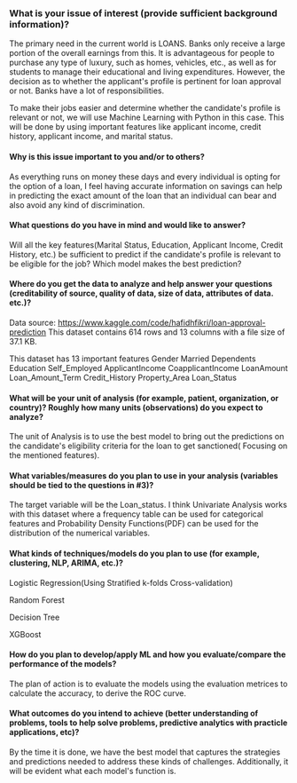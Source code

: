 ### What is your issue of interest (provide sufficient background information)?
The primary need in the current world is LOANS. Banks only receive a large portion of the overall earnings from this. It is advantageous for people to purchase any type of luxury, such as homes, vehicles, etc., as well as for students to manage their educational and living expenditures. However, the decision as to whether the applicant's profile is pertinent for loan approval or not. Banks have a lot of responsibilities.

To make their jobs easier and determine whether the candidate's profile is relevant or not, we will use Machine Learning with Python in this case. This will be done by using important features like applicant income, credit history, applicant income, and marital status.

#### Why is this issue important to you and/or to others?
As everything runs on money these days and every individual is opting for the option of a loan, I feel having accurate information on savings can help in predicting the exact amount of the loan that an individual can bear and also avoid any kind of discrimination.

#### What questions do you have in mind and would like to answer?
Will all the key features(Marital Status, Education, Applicant Income, Credit History, etc.) be sufficient to predict if the candidate's profile is relevant to be eligible for the job? Which model makes the best prediction?

#### Where do you get the data to analyze and help answer your questions (creditability of source, quality of data, size of data, attributes of data. etc.)?
Data source: https://www.kaggle.com/code/hafidhfikri/loan-approval-prediction This dataset contains 614 rows and 13 columns with a file size of 37.1 KB.

This dataset has 13 important features Gender Married Dependents Education Self_Employed ApplicantIncome CoapplicantIncome LoanAmount Loan_Amount_Term Credit_History Property_Area Loan_Status

#### What will be your unit of analysis (for example, patient, organization, or country)? Roughly how many units (observations) do you expect to analyze?
The unit of Analysis is to use the best model to bring out the predictions on the candidate's eligibility criteria for the loan to get sanctioned( Focusing on the mentioned features).

#### What variables/measures do you plan to use in your analysis (variables should be tied to the questions in #3)?
The target variable will be the Loan_status. I think Univariate Analysis works with this dataset where a frequency table can be used for categorical features and Probability Density Functions(PDF) can be used for the distribution of the numerical variables.

#### What kinds of techniques/models do you plan to use (for example, clustering, NLP, ARIMA, etc.)?
Logistic Regression(Using Stratified k-folds Cross-validation)

Random Forest

Decision Tree

XGBoost

#### How do you plan to develop/apply ML and how you evaluate/compare the performance of the models?
The plan of action is to evaluate the models using the evaluation metrices to calculate the accuracy, to derive the ROC curve.

#### What outcomes do you intend to achieve (better understanding of problems, tools to help solve problems, predictive analytics with practicle applications, etc)?
By the time it is done, we have the best model that captures the strategies and predictions needed to address these kinds of challenges. Additionally, it will be evident what each model's function is.

